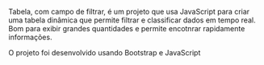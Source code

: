 Tabela, com campo de filtrar, é um projeto que usa JavaScript para criar uma tabela dinâmica que permite filtrar e classificar dados em tempo real. Bom para exibir grandes quantidades e permite encotnrar rapidamente  informações.

O projeto foi desenvolvido usando Bootstrap e JavaScript 